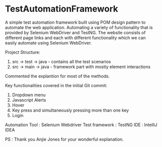 # TestAutomationFramework

A simple test automation framework built using POM design pattern to automate the web application.
Automating a variety of functionality that is provided by Selenium WebDriver and TestNG.
The website consists of different page links and each with different functionality which we can easily automate using Selenium WebDriver.

Project Structure:
1. src -> test -> java - contains all the test scenarios 
2. src -> main -> java - framework part with mostly element interactions

Commented the explantion for most of the methods.  

Key functionalities covered in the initial Git commit:
1. Dropdown menu
2. Javascript Alerts
3. Hover
4. Key press and simultaneously pressing more than one key
5. Login

Automation Tool : Selenium Webdriver
Test framework : TestNG
IDE : IntelliJ IDEA

PS : Thank you Anjie Jones for your wonderful explanation.
